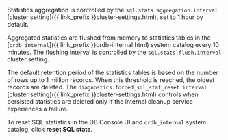 Statistics aggregation is controlled by the `sql.stats.aggregation.interval` [cluster setting]({{ link_prefix }}cluster-settings.html), set to 1 hour by default.

Aggregated statistics are flushed from memory to statistics tables in the [`crdb_internal`]({{ link_prefix }}crdb-internal.html) system catalog every 10 minutes. The flushing interval is controlled by the `sql.stats.flush.interval` cluster setting.

The default retention period of the statistics tables is based on the number of rows up to 1 million records. When this threshold is reached, the oldest records are deleted. The `diagnostics.forced_sql_stat_reset.interval` [cluster setting]({{ link_prefix }}cluster-settings.html) controls when persisted statistics are deleted only if the internal cleanup service experiences a failure.

To reset SQL statistics in the DB Console UI and `crdb_internal` system catalog, click **reset SQL stats**.
